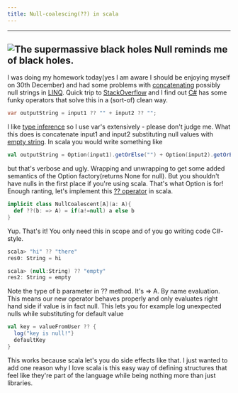 ```yaml
---
title: Null-coalescing(??) in scala
--- 
```

 
 -----------------
 ![The supermassive black holes](http://upload.wikimedia.org/wikipedia/commons/thumb/d/d4/BlackHole.jpg/300px-BlackHole.jpg)
 Null reminds me of black holes.
 -----------------

I was doing my homework
today(yes I am aware I should be enjoying myself on 30th December) and had some problems
with [concatenating](http://en.wikipedia.org/wiki/Concatenation "Concatenation") possibly
null strings in
[LINQ](http://en.wikipedia.org/wiki/Language_Integrated_Query "Language Integrated Query").
Quick trip to
[StackOverflow](http://stackoverflow.com/ "Stack Overflow") and I find
out
[C#](http://msdn2.microsoft.com/en-us/vcsharp/aa336809.aspx "C Sharp (programming language)")
has some funky operators that solve this in a (sort-of) clean way.
```csharp
var outputString = input1 ?? "" + input2 ?? "";
```

I like [type
inference](http://en.wikipedia.org/wiki/Type_inference "Type inference")
so I use var's extensively - please don't judge me. What this does is
concatenate input1 and input2 substituting null values with [empty
string](http://en.wikipedia.org/wiki/Empty_string "Empty string"). In
scala you would write something like

```scala
val outputString = Option(input1).getOrElse("") + Option(input2).getOrElse("")
```

but that's verbose and ugly. Wrapping and unwrapping to get some added
semantics of the Option factory(returns None for null). But you
shouldn't have nulls in the first place if you're using scala. That's
what Option is for! Enough ranting, let's implement this [??
operator](http://en.wikipedia.org/wiki/Null_coalescing_operator "Null coalescing operator")
in scala.

```scala
implicit class NullCoalescent[A](a: A){
  def ??(b: => A) = if(a!=null) a else b
}
```

Yup. That's it! You only need this in scope and of you go writing code
C#-style.

```scala
scala> "hi" ?? "there"
res0: String = hi

scala> (null:String) ?? "empty"
res2: String = empty
```

Note the type of b parameter in ?? method. It's => A. By name
evaluation. This means our new operator behaves properly and only
evaluates right hand side if value is in fact null. This lets you for
example log unexpected nulls while substituting for default value

```scala
val key = valueFromUser ?? {
  log("key is null!"}
  defaultKey
}
```

This works because scala let's you do side effects like that. I just
wanted to add one reason why I love scala is this easy way of defining
structures that feel like they're part of the language while being
nothing more than just libraries.
